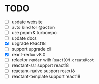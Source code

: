 # TODO
- [ ] update website
- [ ] auto bind for @action
- [ ] use pnpm & turborepo
- [ ] update docs
- [x] upgrade React18
- [ ] support upgrade cli 
- [x] react-redux v8.0
- [ ] refactor `render` with `ReactDOM.createRoot`
- [ ] reactant-ssr support react18
- [ ] reactant-native support react18
- [ ] reactant-template support react18
